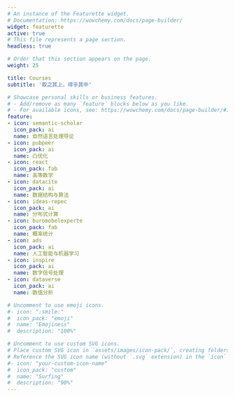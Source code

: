 ```yaml
---
# An instance of the Featurette widget.
# Documentation: https://wowchemy.com/docs/page-builder/
widget: featurette
active: true
# This file represents a page section.
headless: true

# Order that this section appears on the page.
weight: 25

title: Courses
subtitle: '取之其上，得乎其中'

# Showcase personal skills or business features.
# - Add/remove as many `feature` blocks below as you like.
# - For available icons, see: https://wowchemy.com/docs/page-builder/#icons
feature:
- icon: semantic-scholar
  icon_pack: ai
  name: 自然语言处理导论
- icon: pubpeer
  icon_pack: ai
  name: 凸优化
- icon: react
  icon_pack: fab
  name: 高等数学
- icon: datacite
  icon_pack: ai
  name: 数据结构与算法
- icon: ideas-repec
  icon_pack: ai
  name: 分布式计算
- icon: buromobelexperte
  icon_pack: fab
  name: 概率统计
- icon: ads
  icon_pack: ai
  name: 人工智能与机器学习
- icon: inspire
  icon_pack: ai
  name: 数字信号处理
- icon: dataverse
  icon_pack: ai
  name: 数值分析

# Uncomment to use emoji icons.
#- icon: ":smile:"
#  icon_pack: "emoji"
#  name: "Emojiness"
#  description: "100%"  

# Uncomment to use custom SVG icons.
# Place custom SVG icon in `assets/images/icon-pack/`, creating folders if necessary.
# Reference the SVG icon name (without `.svg` extension) in the `icon` field.
#- icon: "your-custom-icon-name"
#  icon_pack: "custom"
#  name: "Surfing"
#  description: "90%"
---
```

